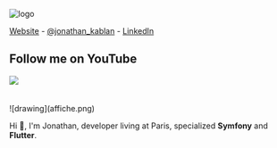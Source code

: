 <!--
**jonathankablan/jonathankablan** is a ✨ _special_ ✨ repository because its `README.md` (this file) appears on your GitHub profile.

Here are some ideas to get you started:

- 🔭 I’m currently working on ...
- 🌱 I’m currently learning ...
- 👯 I’m looking to collaborate on ...
- 🤔 I’m looking for help with ...
- 💬 Ask me about ...
- 📫 How to reach me: ...
- 😄 Pronouns: ...
- ⚡ Fun fact: ...
-->

![logo](https://www.2le.net/wp-inside/uploads/2019/12/symfony-5-nouveautes.png)

<p align="left">
  <a href="https://devsprof.fr" target="_blank">Website</a> -
  <a href="https://twitter.com/intent/follow?screen_name=jonathan_kablan&tw_p=followbutton" target="_blank">@jonathan_kablan</a> -
  <a href="https://www.linkedin.com/in/jonathankablan/" target="_blank">LinkedIn</a>
</p>

<p align="left">
  <h2> Follow me on YouTube </h2>  
  <a href="https://www.youtube.com/channel/UC86YR5q3LHTqp7jfavzMhZQ?view_as=subscriber" target="_blank">
    <img src="https://filsdelacharite.org/wp-content/uploads/2020/04/abonnement-youtube.png" width="200">
  </a>
</p><br>
![drawing](affiche.png)

Hi 👋, I'm Jonathan, developer living at Paris, specialized **Symfony** and **Flutter**.

